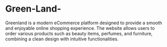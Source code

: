 # Green-Land-
Greenland is a modern eCommerce platform designed to provide a smooth and enjoyable online shopping experience. The website allows users to order various products such as beauty items, perfumes, and furniture, combining a clean design with intuitive functionalities.
